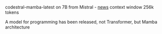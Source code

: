 <!--
date: 2024-07-20T02:01:57
-->

codestral-mamba-latest on 7B from Mistral - [news](https://mistral.ai/news/codestral-mamba/) 
context window 256k tokens

A model for programming has been released, not Transformer, but Mamba architecture